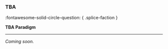 ### **TBA**
:fontawesome-solid-circle-question:
{ .splice-faction }

**TBA Paradigm**

---

_Coming soon._
